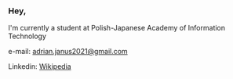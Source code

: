 ### Hey,
I'm currently a student at Polish-Japanese Academy of Information Technology

e-mail: adrian.janus2021@gmail.com

Linkedin: [Wikipedia][1]

[1]: https://wikipedia.org            "Wikipedia"

<!--
**AdrianJanus2021/AdrianJanus2021** is a ✨ _special_ ✨ repository because its `README.md` (this file) appears on your GitHub profile.

Here are some ideas to get you started:

- 🔭 I’m currently working on ...
- 🌱 I’m currently learning ...
- 👯 I’m looking to collaborate on ...
- 🤔 I’m looking for help with ...
- 💬 Ask me about ...
- 📫 How to reach me: ...
- 😄 Pronouns: ...
- ⚡ Fun fact: ...
-->
